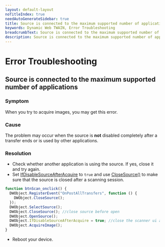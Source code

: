 ```yaml
---
layout: default-layout
noTitleIndex: true
needAutoGenerateSidebar: true
title: Source is connected to the maximum supported number of applications
keywords: Dynamic Web TWAIN, Error Troubleshooting
breadcrumbText: Source is connected to the maximum supported number of applications
description: Source is connected to the maximum supported number of applications
---
```


# Error Troubleshooting

## Source is connected to the maximum supported number of applications

### Symptom

When you try to acquire images, you may get this error.

### Cause

The problem may occur when the source is **not** disabled completely after a transfer ends or is used by other applications.

### Resolution

- Check whether another application is using the source. If yes, close it and try again.
- Set [IfDisableSourceAfterAcquire]({{site.info}}api/WebTwain_Acquire.html#ifdisablesourceafteracquire) to `true` and use [CloseSource()]({{site.info}}api/WebTwain_Acquire.html#closesource) to make sure that the source is closed after a scanning session.

```javascript
function btnScan_onclick() {
  DWObject.RegisterEvent("OnPostAllTransfers", function () {
    DWObject.CloseSource();
  });
  DWObject.SelectSource();
  DWObject.CloseSource(); //close source before open
  DWObject.OpenSource();
  DWObject.IfDisableSourceAfterAcquire = true; //close the scanner ui after acquiring
  DWObject.AcquireImage();
}
```

- Reboot your device.
